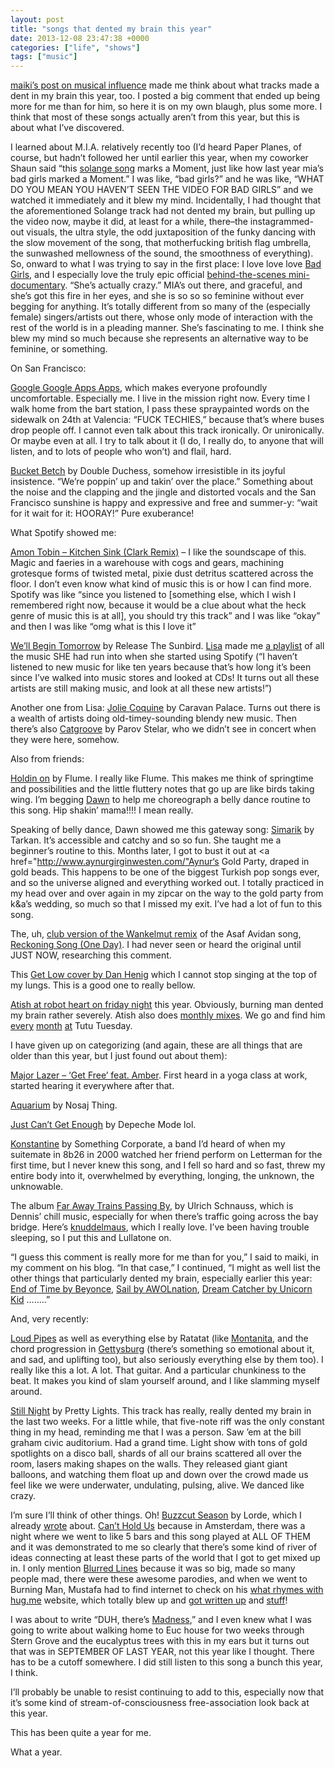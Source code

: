 ```yaml
---
layout: post
title: "songs that dented my brain this year"
date: 2013-12-08 23:47:38 +0000
categories: ["life", "shows"]
tags: ["music"]
---
```


[maiki’s post on musical influence](http://interi.org/2013/11/musical-influence/) made me think about what tracks made a dent in my brain this year, too. I posted a big comment that ended up being more for me than for him, so here it is on my own blaugh, plus some more. I think that most of these songs actually aren’t from this year, but this is about what I’ve discovered.

I learned about M.I.A. relatively recently too (I’d heard Paper Planes, of course, but hadn’t followed her until earlier this year, when my coworker Shaun said “this [solange song](https://www.youtube.com/watch?v=Hy9W_mrY_Vk) marks a Moment, just like how last year mia’s bad girls marked a Moment.” I was like, “bad girls?” and he was like, “WHAT DO YOU MEAN YOU HAVEN’T SEEN THE VIDEO FOR BAD GIRLS” and we watched it immediately and it blew my mind. Incidentally, I had thought that the aforementioned Solange track had not dented my brain, but pulling up the video now, maybe it did, at least for a while, there–the instagrammed-out visuals, the ultra style, the odd juxtaposition of the funky dancing with the slow movement of the song, that motherfucking british flag umbrella, the sunwashed mellowness of the sound, the smoothness of everything). So, onward to what I was trying to say in the first place: I love love love [Bad Girls](http://www.youtube.com/watch?v=2uYs0gJD-LE), and I especially love the truly epic official [behind-the-scenes mini-documentary](http://www.youtube.com/watch?v=m6-sNTOhYnU). “She’s actually crazy.” MIA’s out there, and graceful, and she’s got this fire in her eyes, and she is so so so feminine without ever begging for anything. It’s totally different from so many of the (especially female) singers/artists out there, whose only mode of interaction with the rest of the world is in a pleading manner. She’s fascinating to me. I think she blew my mind so much because she represents an alternative way to be feminine, or something.

On San Francisco:

[Google Google Apps Apps](https://www.youtube.com/watch?v=5xyqbc7SQ4w), which makes everyone profoundly uncomfortable. Especially me. I live in the mission right now. Every time I walk home from the bart station, I pass these spraypainted words on the sidewalk on 24th at Valencia: “FUCK TECHIES,” because that’s where buses drop people off. I cannot even talk about this track ironically. Or unironically. Or maybe even at all. I try to talk about it (I do, I really do, to anyone that will listen, and to lots of people who won’t) and flail, hard.

[Bucket Betch](https://www.youtube.com/watch?v=i8TWQ7fVZ4g) by Double Duchess, somehow irresistible in its joyful insistence. “We’re poppin’ up and takin’ over the place.” Something about the noise and the clapping and the jingle and distorted vocals and the San Francisco sunshine is happy and expressive and free and summer-y: “wait for it wait for it: HOORAY!” Pure exuberance!

What Spotify showed me:

[Amon Tobin – Kitchen Sink (Clark Remix)](https://www.youtube.com/watch?v=kVfk1fwflZ0) – I like the soundscape of this. Magic and faeries in a warehouse with cogs and gears, machining grotesque forms of twisted metal, pixie dust detritus scattered across the floor. I don’t even know what kind of music this is or how I can find more. Spotify was like “since you listened to [something else, which I wish I remembered right now, because it would be a clue about what the heck genre of music this is at all], you should try this track” and I was like “okay” and then I was like “omg what is this I love it”

[We’ll Begin Tomorrow](http://youtu.be/H_AVT91x8Jc?t=34m21s) by Release The Sunbird. [Lisa](http://lisasindorf.com/) made me [a playlist](http://open.spotify.com/user/lisaur/playlist/40kDo51YVM6flhXJdUFL2n) of all the music SHE had run into when she started using Spotify (“I haven’t listened to new music for like ten years because that’s how long it’s been since I’ve walked into music stores and looked at CDs! It turns out all these artists are still making music, and look at all these new artists!”)

Another one from Lisa: [Jolie Coquine](https://www.youtube.com/watch?v=EE7XkaFFtGE) by Caravan Palace. Turns out there is a wealth of artists doing old-timey-sounding blendy new music. Then there’s also [Catgroove](https://www.youtube.com/watch?v=twqM56f_cVo) by Parov Stelar, who we didn’t see in concert when they were here, somehow.

Also from friends:

[Holdin on](https://www.youtube.com/watch?v=X_H3cIsenBQ) by Flume. I really like Flume. This makes me think of springtime and possibilities and the little fluttery notes that go up are like birds taking wing. I’m begging [Dawn](http://www.davina.us/) to help me choreograph a belly dance routine to this song. Hip shakin’ mama!!!! I mean really.

Speaking of belly dance, Dawn showed me this gateway song: [Simarik](https://www.youtube.com/watch?v=OOw0obywNf0) by Tarkan. It’s accessible and catchy and so so fun. She taught me a beginner’s routine to this. Months later, I got to bust it out at <a href="http://www.aynurgirginwesten.com/"Aynur‘s Gold Party, draped in gold beads. This happens to be one of the biggest Turkish pop songs ever, and so the universe aligned and everything worked out. I totally practiced in my head over and over again in my zipcar on the way to the gold party from k&a’s wedding, so much so that I missed my exit. I’ve had a lot of fun to this song.

The, uh, [club version of the Wankelmut remix](https://www.youtube.com/watch?v=qsjNvK-gMRU) of the Asaf Avidan song, [Reckoning Song (One Day)](https://www.youtube.com/watch?v=A16VcQdTL80). I had never seen or heard the original until JUST NOW, researching this comment.

This [Get Low cover by Dan Henig](https://www.youtube.com/watch?v=E1p0sA8bgGA) which I cannot stop singing at the top of my lungs. This is a good one to really bellow.

[Atish at robot heart on friday night](https://soundcloud.com/robot-heart/atish-and-mark-slee-robot-heart-burningman-2013) this year. Obviously, burning man dented my brain rather severely. Atish also does [monthly mixes](https://soundcloud.com/atish). We go and find him [every](https://www.facebook.com/photo.php?fbid=10153522428880385) [month](https://www.facebook.com/photo.php?fbid=10153365478760385) [at](https://www.facebook.com/photo.php?fbid=10153242692150385) Tutu Tuesday.

I have given up on categorizing (and again, these are all things that are older than this year, but I just found out about them):

[Major Lazer – ‘Get Free’ feat. Amber](https://www.youtube.com/watch?v=OI3shBXlqsw). First heard in a yoga class at work, started hearing it everywhere after that.

[Aquarium](https://www.youtube.com/watch?v=pdmk3748tLo) by Nosaj Thing.

[Just Can’t Get Enough](https://www.youtube.com/watch?v=_6FBfAQ-NDE) by Depeche Mode lol.

[Konstantine](https://www.youtube.com/watch?v=ZMwI1DlZpyY) by Something Corporate, a band I’d heard of when my suitemate in 8b26 in 2000 watched her friend perform on Letterman for the first time, but I never knew this song, and I fell so hard and so fast, threw my entire body into it, overwhelmed by everything, longing, the unknown, the unknowable.

The album [Far Away Trains Passing By](http://pitchfork.com/reviews/albums/7026-far-away-trains-passing-by/), by Ulrich Schnauss, which is Dennis’ chill music, especially for when there’s traffic going across the bay bridge. Here’s [knuddelmaus](https://www.youtube.com/watch?v=-s50jAWtCdQ), which I really love. I’ve been having trouble sleeping, so I put this and Lullatone on.

“I guess this comment is really more for me than for you,” I said to maiki, in my comment on his blog. “In that case,” I continued, “I might as well list the other things that particularly dented my brain, especially earlier this year: [End of Time by Beyonce](https://www.youtube.com/watch?v=OJBfv9CHlcw), [Sail by AWOLnation](https://www.youtube.com/watch?v=gH2efAcmBQM), [Dream Catcher by Unicorn Kid](https://www.youtube.com/watch?v=jknlhDgzRDQ) ……..”

And, very recently:

[Loud Pipes](https://www.youtube.com/watch?v=64liF2VuLxI) as well as everything else by Ratatat (like [Montanita](https://www.youtube.com/watch?v=hzUv8IjD-J4), and the chord progression in [Gettysburg](https://www.youtube.com/watch?v=aGuPcxByNGk) (there’s something so emotional about it, and sad, and uplifting too), but also seriously everything else by them too). I really like this a lot. A lot. That guitar. And a particular chunkiness to the beat. It makes you kind of slam yourself around, and I like slamming myself around.

[Still Night](https://www.youtube.com/watch?v=dFlE7_6hKUE) by Pretty Lights. This track has really, really dented my brain in the last two weeks. For a little while, that five-note riff was the only constant thing in my head, reminding me that I was a person. Saw ’em at the bill graham civic auditorium. Had a grand time. Light show with tons of gold spotlights on a disco ball, shards of all our brains scattered all over the room, lasers making shapes on the walls. They released giant giant balloons, and watching them float up and down over the crowd made us feel like we were underwater, undulating, pulsing, alive. We danced like crazy.

I’m sure I’ll think of other things. Oh! [Buzzcut Season](https://www.youtube.com/watch?v=RNDeRBpNn5s) by Lorde, which I already [wrote](https://judytuna.com/2013/10/07/i-live-in-a-hologram-with-you/) about. [Can’t Hold Us](https://www.youtube.com/watch?v=2zNSgSzhBfM) because in Amsterdam, there was a night where we went to like 5 bars and this song played at ALL OF THEM and it was demonstrated to me so clearly that there’s some kind of river of ideas connecting at least these parts of the world that I got to get mixed up in. I only mention [Blurred Lines]() because it was so big, made so many people mad, there were these awesome parodies, and when we went to Burning Man, Mustafa had to find internet to check on his [what rhymes with hug.me](http://whatrhymeswithhug.me/) website, which totally blew up and [got written up](http://mashable.com/2013/08/23/robin-thicke-what-rhymes-with-hug-me/) and [stuff](http://perezhilton.com/2013-04-02-robin-thick-blurred-lines-music-video-banned-from-youtube#sthash.j4eWWUur.dpbs)!

I was about to write “DUH, there’s [Madness](https://www.youtube.com/watch?v=Ek0SgwWmF9w),” and I even knew what I was going to write about walking home to Euc house for two weeks through Stern Grove and the eucalyptus trees with this in my ears but it turns out that was in SEPTEMBER OF LAST YEAR, not this year like I thought. There has to be a cutoff somewhere. I did still listen to this song a bunch this year, I think.

I’ll probably be unable to resist continuing to add to this, especially now that it’s some kind of stream-of-consciousness free-association look back at this year.

This has been quite a year for me.

What a year.